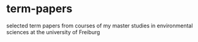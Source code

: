 # term-papers
selected term papers from courses of my master studies in environmental sciences at the university of Freiburg
